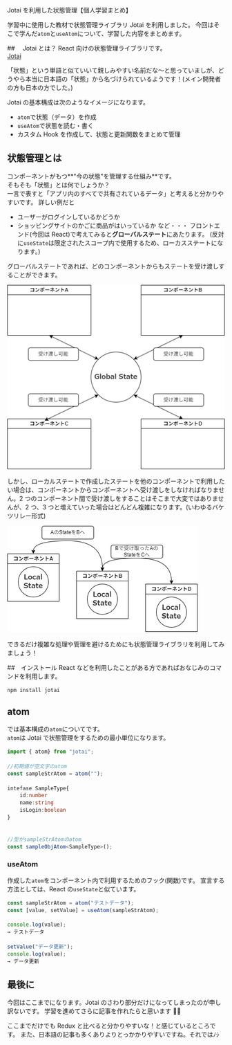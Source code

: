 Jotai を利用した状態管理【個人学習まとめ】

学習中に使用した教材で状態管理ライブラリ Jotai を利用しました。
今回はそこで学んだ`atom`と`useAtom`について、学習した内容をまとめます。

##　 Jotai とは？
React 向けの状態管理ライブラリです。  
[Jotai](https://jotai.org/)

「状態」という単語と似ていいて親しみやすい名前だな～と思っていましが、どうやら本当に日本語の「状態」から名づけられているようです！(メイン開発者の方も日本の方でした。)

Jotai の基本構成は次のようなイメージになります。

- `atom`で状態（データ）を作成
- `useAtom`で状態を読む・書く
- カスタム Hook を作成して、状態と更新関数をまとめて管理

## 状態管理とは

コンポーネントがもつ**"今の状態"を管理する仕組み**です。  
そもそも「状態」とは何でしょうか？  
一言で表すと「アプリ内のすべてで共有されているデータ」と考えると分かりやすいです。
詳しい例だと

- ユーザーがログインしているかどうか
- ショッピングサイトのかごに商品がはいっているか など・・・
  フロントエンド(今回は React)で考えてみると**グローバルステート**にあたります。
  (反対に`useState`は限定されたスコープ内で使用するため、ローカスステートになります。)

グローバルステートであれば、どのコンポーネントからもステートを受け渡しすることができます。

![alt text](globalstate.drawio.png)

しかし、ローカルステートで作成したステートを他のコンポーネントで利用したい場合は、コンポーネントからコンポーネントへ受け渡しをしなければなりません。2 つのコンポーネント間で受け渡しをすることはそこまで大変ではありませんが、2 つ、3 つと増えていった場合はどんどん複雑になります。(いわゆるバケツリレー形式)

![alt text](localstate.drawio.png)

できるだけ複雑な処理や管理を避けるためにも状態管理ライブラリを利用してみましょう！

##　インストール
React などを利用したことがある方であればおなじみのコマンドを利用します。

```
npm install jotai
```

## atom

では基本構成の`atom`についてです。  
`atom`は Jotai で状態管理をするための最小単位になります。

```ts
import { atom} from "jotai";

//初期値が空文字のatom
const sampleStrAtom = atom("");

intefase SampleType{
    id:number
    name:string
    isLogin:boolean
}


//型がsampleStrAtomのatom
const sampleObjAtom<SampleType>();
```

### useAtom

作成した`atom`をコンポーネント内で利用するためのフック(関数)です。
宣言する方法としては、React の`useState`と似ています。

```ts
const sampleStrAtom = atom("テストデータ");
const [value, setValue] = useAtom(sampleStrAtom);

console.log(value);
→ テストデータ

setValue("データ更新");
console.log(value);
→ データ更新

```

## 最後に

今回はここまでになります。Jotai のさわり部分だけになってしまったのが申し訳ないです。
学習を進めてさらに記事を作れたらと思います 💪💪

ここまでだけでも Redux と比べると分かりやすいな！と感じているところです。
また、日本語の記事も多くありよりとっかかりやすいですね。それではﾉｼ
